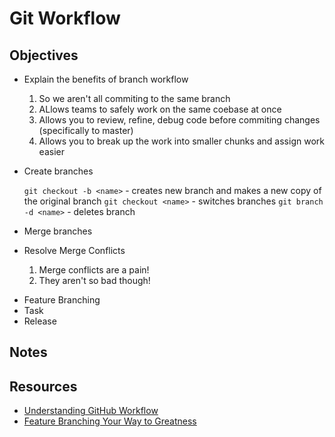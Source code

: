 # Git Workflow

## Objectives

- Explain the benefits of branch workflow
    1. So we aren't all commiting to the same branch
    2. ALlows teams to safely work on the same coebase at once
    3. Allows you to review, refine, debug code before commiting changes (specifically to master)
    4. Allows you to break up the work into smaller chunks and assign work easier
- Create branches

    `git checkout -b <name>` - creates new branch and makes a new copy of the original branch
    `git checkout <name>` - switches branches
    `git branch -d <name>` - deletes branch

- Merge branches
- Resolve Merge Conflicts
    1. Merge conflicts are a pain!
    2. They aren't so bad though!

* Feature Branching
* Task
* Release

## Notes

## Resources

- [Understanding GitHub Workflow](https://guides.github.com/introduction/flow/)
- [Feature Branching Your Way to Greatness](https://www.atlassian.com/agile/software-development/branching)